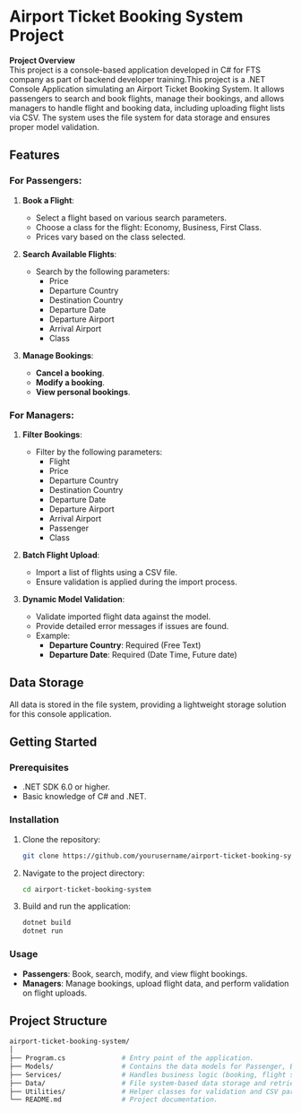 # Airport Ticket Booking System Project
<b>Project Overview</b><br>
This project is a console-based application developed in C# for FTS company as part of backend developer training.This project is a .NET Console Application simulating an Airport Ticket Booking System. It allows passengers to search and book flights, manage their bookings, and allows managers to handle flight and booking data, including uploading flight lists via CSV. The system uses the file system for data storage and ensures proper model validation.

## Features

### For Passengers:
1. **Book a Flight**:
   - Select a flight based on various search parameters.
   - Choose a class for the flight: Economy, Business, First Class.
   - Prices vary based on the class selected.

2. **Search Available Flights**:
   - Search by the following parameters:
     - Price
     - Departure Country
     - Destination Country
     - Departure Date
     - Departure Airport
     - Arrival Airport
     - Class

3. **Manage Bookings**:
   - **Cancel a booking**.
   - **Modify a booking**.
   - **View personal bookings**.

### For Managers:
1. **Filter Bookings**:
   - Filter by the following parameters:
     - Flight
     - Price
     - Departure Country
     - Destination Country
     - Departure Date
     - Departure Airport
     - Arrival Airport
     - Passenger
     - Class

2. **Batch Flight Upload**:
   - Import a list of flights using a CSV file.
   - Ensure validation is applied during the import process.

3. **Dynamic Model Validation**:
   - Validate imported flight data against the model.
   - Provide detailed error messages if issues are found.
   - Example:
     - **Departure Country**: Required (Free Text)
     - **Departure Date**: Required (Date Time, Future date)

## Data Storage
All data is stored in the file system, providing a lightweight storage solution for this console application.

## Getting Started

### Prerequisites
- .NET SDK 6.0 or higher.
- Basic knowledge of C# and .NET.

### Installation
1. Clone the repository:
    ```bash
    git clone https://github.com/yourusername/airport-ticket-booking-system.git
    ```
2. Navigate to the project directory:
    ```bash
    cd airport-ticket-booking-system
    ```
3. Build and run the application:
    ```bash
    dotnet build
    dotnet run
    ```

### Usage
- **Passengers**: Book, search, modify, and view flight bookings.
- **Managers**: Manage bookings, upload flight data, and perform validation on flight uploads.

## Project Structure

```bash
airport-ticket-booking-system/
│
├── Program.cs              # Entry point of the application.
├── Models/                 # Contains the data models for Passenger, Booking, Flight, etc.
├── Services/               # Handles business logic (booking, flight search, etc.).
├── Data/                   # File system-based data storage and retrieval.
├── Utilities/              # Helper classes for validation and CSV parsing.
└── README.md               # Project documentation.
